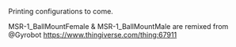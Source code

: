 Printing configurations to come.






MSR-1_BallMountFemale & MSR-1_BallMountMale are remixed from @Gyrobot https://www.thingiverse.com/thing:67911
